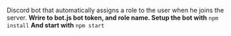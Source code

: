 Discord bot that automatically assigns a role to the user when he joins the server.
**Wrire to bot.js bot token, and role name.
Setup the bot with** ```npm install```
**And start with** ```npm start```